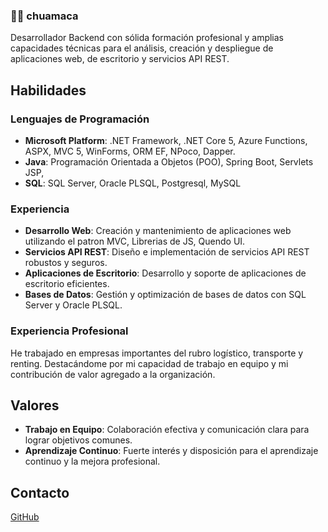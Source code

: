 ### 👨‍💻  **chuamaca** 
Desarrollador Backend con sólida formación profesional y amplias capacidades técnicas para el análisis, creación y despliegue de aplicaciones web, de escritorio y servicios API REST.

## Habilidades

### Lenguajes de Programación

- **Microsoft Platform**: .NET Framework, .NET Core 5, Azure Functions, ASPX, MVC 5, WinForms, ORM EF, NPoco, Dapper.
- **Java**: Programación Orientada a Objetos (POO), Spring Boot, Servlets JSP,
- **SQL**: SQL Server, Oracle PLSQL, Postgresql, MySQL

### Experiencia

- **Desarrollo Web**: Creación y mantenimiento de aplicaciones web utilizando el patron MVC, Librerias de JS, Quendo UI.
- **Servicios API REST**: Diseño e implementación de servicios API REST robustos y seguros.
- **Aplicaciones de Escritorio**: Desarrollo y soporte de aplicaciones de escritorio eficientes.
- **Bases de Datos**: Gestión y optimización de bases de datos con SQL Server y Oracle PLSQL.

### Experiencia Profesional

He trabajado en empresas importantes del rubro logístico, transporte y renting. Destacándome por mi capacidad de trabajo en equipo y mi contribución de valor agregado a la organización.

## Valores

- **Trabajo en Equipo**: Colaboración efectiva y comunicación clara para lograr objetivos comunes.
- **Aprendizaje Continuo**: Fuerte interés y disposición para el aprendizaje continuo y la mejora profesional.

## Contacto

[GitHub](https://github.com/chuamaca)
